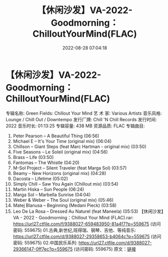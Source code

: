 ﻿---
title: 【休闲沙发】VA-2022-Goodmorning：ChilloutYourMind(FLAC)
date: 2022-08-28 07:04:18
categories: 古典音乐、新世纪、纯音雅乐
tags: 纯音雅乐
---
# 【休闲沙发】VA-2022-Goodmorning：ChilloutYourMind(FLAC)

专辑名称: Green Fields: Chillout Your
Mind
艺 术 家: Various Artists
音乐风格: Lounge / Chill Out / Downtempo
发行厂牌: Chill 'N Chill Records
发行时间: 2022
音乐时长: 01:13:25
专辑容量: 438 MB
资源品质: FLAC
专辑曲目:
01. Peter Pearson – A Beautiful Thing (06:56)
02. Michael E – It's Your Time (original mix) (06:04)
03. Chillson – Giant Steps (feat Marc Hartman - original mix)
(03:50)
04. Five Seasons – Le Soleil (original mix) (04:56)
05. Brass – Life (03:50)
06. Fantomas – The Whistle (04:20)
07. M-Sol Project – Silent Traveler (feat Marga Sol) (03:57)
08. Beamy – New Horizons (original mix) (04:28)
09. Dacosta – Lifetime (05:02)
10. Simply Chill – Saw You Again (Chillout mix) (03:54)
11. Martin Hiska – Sun People (06:24)
12. Marga Sol – Marbella Sunrise (04:04)
13. Weber & Weber – The Soul (original mix) (05:46)
14. Matej Blanusa – Beginning (Medani Pieck) (03:58)
15. Leo De La Rosa – Dressed Au Naturel (feat Maneela)
(05:53)
【休闲沙发】VA - 2022 - Goodmorning：Chillout Your Mind (FLAC).rar:
https://url27.ctfile.com/f/9388027-659483950-81a4f7?p=559675
(访问密码: 559675)
01.古典,新世纪,班得瑞、钢琴、吉他、等纯音乐: https://url27.ctfile.com/d/9388027-29358653-b4064c?p=559675
(访问密码: 559675)
02.中国民乐系列: https://url27.ctfile.com/d/9388027-29366147-0ff7ec?p=559675
(访问密码: 559675)
原文：[链接](https://blog.sina.com.cn/s/blog_1647c7e7601030z3b.html)